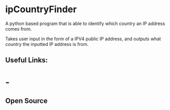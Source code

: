 # ipCountryFinder
A python based program that is able to identify which country an IP address comes from.

Takes user input in the form of a IPV4 public IP address, and outputs what country the inputted IP address is from. 

## Useful Links:
# - 

## Open Source 
